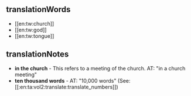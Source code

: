 ## translationWords

* [[en:tw:church]]
* [[en:tw:god]]
* [[en:tw:tongue]]

## translationNotes

* **in the church** - This refers to a meeting of the church. AT: "in a church meeting"
* **ten thousand words** - AT: "10,000 words" (See: [[:en:ta:vol2:translate:translate_numbers]])
